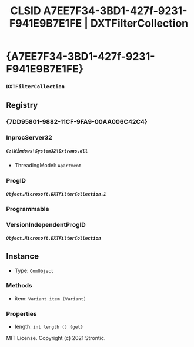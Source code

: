 ﻿---
title: "CLSID A7EE7F34-3BD1-427f-9231-F941E9B7E1FE | DXTFilterCollection"
excerpt: What is COM-Object CLSID A7EE7F34-3BD1-427f-9231-F941E9B7E1FE?
---

# {A7EE7F34-3BD1-427f-9231-F941E9B7E1FE}

### `DXTFilterCollection`

## Registry


### {7DD95801-9882-11CF-9FA9-00AA006C42C4}


### InprocServer32

##### `C:\Windows\System32\Dxtrans.dll`
* ThreadingModel: `Apartment`

### ProgID

##### `Object.Microsoft.DXTFilterCollection.1`

### Programmable


### VersionIndependentProgID

##### `Object.Microsoft.DXTFilterCollection`

## Instance

* Type: `ComObject`

### Methods

* item: `Variant item (Variant)`

### Properties

* length: `int length () {get} `

MIT License. Copyright (c) 2021 Strontic.


